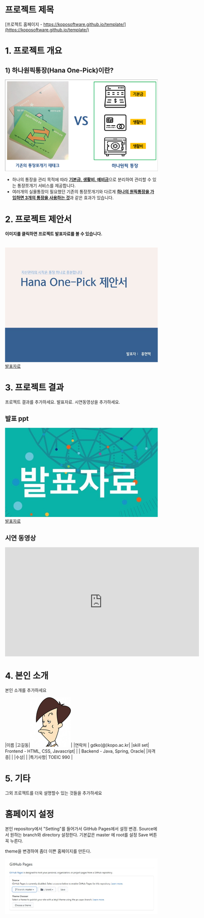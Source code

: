 # 프로젝트 제목

[프로젝트 홈페이지 - https://koposoftware.github.io/template/](https://koposoftware.github.io/template/)

# 1. 프로젝트 개요

   ## 1) 하나원픽통장(Hana One-Pick)이란?
   <img src="/Doc/project_intro.png" style="max-width:100%;"/><br>
      
   - 하나의 통장을 관리 목적에 따라 <u><strong>기본금, 생활비, 예비금</strong></u>으로 분리하여 관리할 수 있는 통장쪼개기 서비스를 제공합니다.
   - 여러개의 실물통장이 필요했던 기존의 통장쪼개기와 다르게 <u><strong>하나의 원픽통장을 가입하면 3개의 통장을 사용하는 것</strong></u>과 같은 효과가 있습니다.


# 2. 프로젝트 제안서

#### 이미지를 클릭하면 프로젝트 발표자료를 볼 수 있습니다. <br><br>
   <a target="_blank" rel="noopener noreferrer" href="/Doc/FinalProject_proposal.pdf">
      <img src="/Doc/FinalProject_proposal_v1.0.jpg" style="max-width:100%;"></a>
  <a href="/Doc/FinalProject_proposal.pdf">발표자료</a>
 

# 3. 프로젝트 결과
프로젝트 결과를 추가하세요. 발표자료. 시연동영상을 추가하세요.

## 발표 ppt 
   <img src="ppt.jpg"/>[발표자료](/project.pptx)<br>

## 시연 동영상 

   <iframe id="ytplayer" type="text/html" width="640" height="360" src="https://www.youtube.com/embed/6LxbdIjWP04" frameborder="0"></iframe>

# 4. 본인 소개

본인 소개를 추가하세요

|이름 |고길동|![gdKO](/gdko.jpg)|
|연락처 | gdko(@)kopo.ac.kr|
|skill set| Frontend - HTML, CSS, Javascript|
| | Backend - Java, Spring, Oracle|
|자격증|  |
|수상| |
|특기사항|  TOEIC 990 |

# 5. 기타
그외 프로젝트를 더욱 설명할수 있는 것들을 추가하세요

# 홈페이지 설정
 본인 repository에서 "Setting"를 들어가서 GitHub Pages에서 설정 변경.
 <Source>
 Source에서 원하는 branch와 directory 설정한다. 
 기본값은 master 에 root를 설정 
 Save 버튼 꼭 누른다.
 
 <Theme Chooser>
 theme을 변경하여 좀더 이쁜 홈페이지를 만든다.
   
   <img src="homepage.JPG"/><br>
   
 

